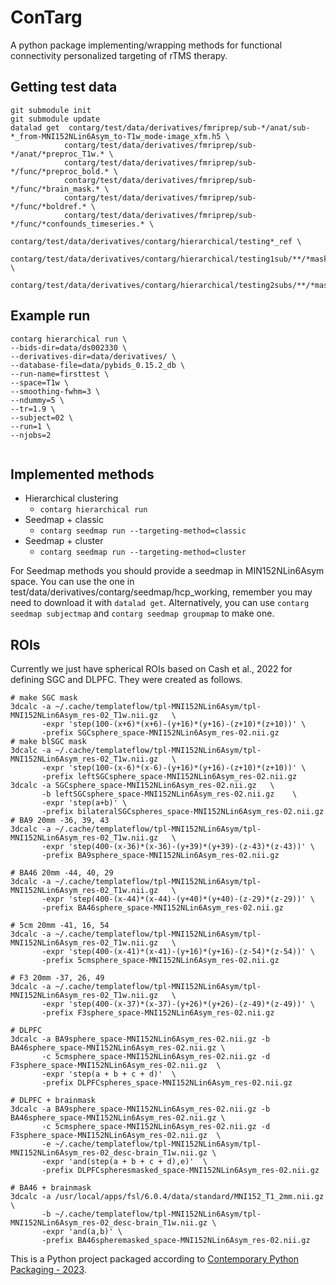 # ConTarg

A python package implementing/wrapping methods for functional connectivity personalized targeting of rTMS therapy.

## Getting test data
```commandline
git submodule init
git submodule update
datalad get  contarg/test/data/derivatives/fmriprep/sub-*/anat/sub-*_from-MNI152NLin6Asym_to-T1w_mode-image_xfm.h5 \ 
            contarg/test/data/derivatives/fmriprep/sub-*/anat/*preproc_T1w.* \
            contarg/test/data/derivatives/fmriprep/sub-*/func/*preproc_bold.* \
            contarg/test/data/derivatives/fmriprep/sub-*/func/*brain_mask.* \
            contarg/test/data/derivatives/fmriprep/sub-*/func/*boldref.* \
            contarg/test/data/derivatives/fmriprep/sub-*/func/*confounds_timeseries.* \
            contarg/test/data/derivatives/contarg/hierarchical/testing*_ref \
            contarg/test/data/derivatives/contarg/hierarchical/testing1sub/**/*mask.nii.gz \
            contarg/test/data/derivatives/contarg/hierarchical/testing2subs/**/*mask.nii.gz 
```


## Example run
```commandline
contarg hierarchical run \
--bids-dir=data/ds002330 \
--derivatives-dir=data/derivatives/ \
--database-file=data/pybids_0.15.2_db \
--run-name=firsttest \
--space=T1w \
--smoothing-fwhm=3 \
--ndummy=5 \
--tr=1.9 \
--subject=02 \
--run=1 \
--njobs=2


```

## Implemented methods
* Hierarchical clustering
    *   `contarg hierarchical run`
* Seedmap + classic
    *   `contarg seedmap run --targeting-method=classic`
* Seedmap + cluster
    *   `contarg seedmap run --targeting-method=cluster`  

For Seedmap methods you should provide a seedmap in MIN152NLin6Asym space.
You can use the one in test/data/derivatives/contarg/seedmap/hcp_working, 
remember you may need to download it with `datalad get`. 
Alternatively, you can use `contarg seedmap subjectmap` and `contarg seedmap groupmap` to make one.

## ROIs
Currently we just have spherical ROIs based on Cash et al., 2022 for defining SGC and DLPFC.
They were created as follows.
```commandline
# make SGC mask
3dcalc -a ~/.cache/templateflow/tpl-MNI152NLin6Asym/tpl-MNI152NLin6Asym_res-02_T1w.nii.gz   \
       -expr 'step(100-(x+6)*(x+6)-(y+16)*(y+16)-(z+10)*(z+10))' \
       -prefix SGCsphere_space-MNI152NLin6Asym_res-02.nii.gz
# make blSGC mask
3dcalc -a ~/.cache/templateflow/tpl-MNI152NLin6Asym/tpl-MNI152NLin6Asym_res-02_T1w.nii.gz   \
       -expr 'step(100-(x-6)*(x-6)-(y+16)*(y+16)-(z+10)*(z+10))' \
       -prefix leftSGCsphere_space-MNI152NLin6Asym_res-02.nii.gz
3dcalc -a SGCsphere_space-MNI152NLin6Asym_res-02.nii.gz   \
       -b leftSGCsphere_space-MNI152NLin6Asym_res-02.nii.gz    \
       -expr 'step(a+b)' \
       -prefix bilateralSGCspheres_space-MNI152NLin6Asym_res-02.nii.gz
# BA9 20mm -36, 39, 43
3dcalc -a ~/.cache/templateflow/tpl-MNI152NLin6Asym/tpl-MNI152NLin6Asym_res-02_T1w.nii.gz   \
       -expr 'step(400-(x-36)*(x-36)-(y+39)*(y+39)-(z-43)*(z-43))' \
       -prefix BA9sphere_space-MNI152NLin6Asym_res-02.nii.gz

# BA46 20mm -44, 40, 29
3dcalc -a ~/.cache/templateflow/tpl-MNI152NLin6Asym/tpl-MNI152NLin6Asym_res-02_T1w.nii.gz   \
       -expr 'step(400-(x-44)*(x-44)-(y+40)*(y+40)-(z-29)*(z-29))' \
       -prefix BA46sphere_space-MNI152NLin6Asym_res-02.nii.gz

# 5cm 20mm -41, 16, 54
3dcalc -a ~/.cache/templateflow/tpl-MNI152NLin6Asym/tpl-MNI152NLin6Asym_res-02_T1w.nii.gz   \
       -expr 'step(400-(x-41)*(x-41)-(y+16)*(y+16)-(z-54)*(z-54))' \
       -prefix 5cmsphere_space-MNI152NLin6Asym_res-02.nii.gz

# F3 20mm -37, 26, 49
3dcalc -a ~/.cache/templateflow/tpl-MNI152NLin6Asym/tpl-MNI152NLin6Asym_res-02_T1w.nii.gz   \
       -expr 'step(400-(x-37)*(x-37)-(y+26)*(y+26)-(z-49)*(z-49))' \
       -prefix F3sphere_space-MNI152NLin6Asym_res-02.nii.gz

# DLPFC
3dcalc -a BA9sphere_space-MNI152NLin6Asym_res-02.nii.gz -b BA46sphere_space-MNI152NLin6Asym_res-02.nii.gz \
       -c 5cmsphere_space-MNI152NLin6Asym_res-02.nii.gz -d F3sphere_space-MNI152NLin6Asym_res-02.nii.gz  \
       -expr 'step(a + b + c + d)'  \
       -prefix DLPFCspheres_space-MNI152NLin6Asym_res-02.nii.gz

# DLPFC + brainmask
3dcalc -a BA9sphere_space-MNI152NLin6Asym_res-02.nii.gz -b BA46sphere_space-MNI152NLin6Asym_res-02.nii.gz \
       -c 5cmsphere_space-MNI152NLin6Asym_res-02.nii.gz -d F3sphere_space-MNI152NLin6Asym_res-02.nii.gz  \
       -e ~/.cache/templateflow/tpl-MNI152NLin6Asym/tpl-MNI152NLin6Asym_res-02_desc-brain_T1w.nii.gz \
       -expr 'and(step(a + b + c + d),e)'  \
       -prefix DLPFCspheresmasked_space-MNI152NLin6Asym_res-02.nii.gz
       
# BA46 + brainmask
3dcalc -a /usr/local/apps/fsl/6.0.4/data/standard/MNI152_T1_2mm.nii.gz   \
       -b ~/.cache/templateflow/tpl-MNI152NLin6Asym/tpl-MNI152NLin6Asym_res-02_desc-brain_T1w.nii.gz \
       -expr 'and(a,b)' \
       -prefix BA46spheremasked_space-MNI152NLin6Asym_res-02.nii.gz
```


This is a Python project packaged according to [Contemporary Python Packaging - 2023][].

[Contemporary Python Packaging - 2023]: https://effigies.gitlab.io/posts/python-packaging-2023/
